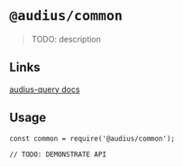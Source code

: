 # `@audius/common`

> TODO: description

## Links

[audius-query docs](./src/audius-query/README.md)

## Usage

```
const common = require('@audius/common');

// TODO: DEMONSTRATE API
```
